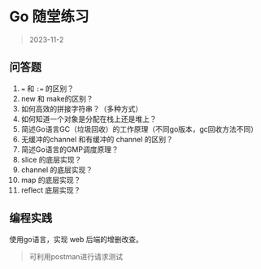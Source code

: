 # Go 随堂练习

> 2023-11-2

## 问答题

1.  `=` 和 `:=` 的区别？
2. new 和 make的区别？
3. 如何高效的拼接字符串？（多种方式）
4. 如何知道一个对象是分配在栈上还是堆上？
5. 简述Go语言GC（垃圾回收）的工作原理（不同go版本，gc回收方法不同）
6. 无缓冲的channel 和有缓冲的 channel 的区别？
7. 简述Go语言的GMP调度原理？
8. slice 的底层实现？
9. channel 的底层实现？
10. map 的底层实现？
11. reflect 底层实现？

## 编程实践

使用go语言，实现 web 后端的增删改查。

> 可利用postman进行请求测试